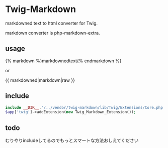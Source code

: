 # Twig-Markdown

markdowned text to html converter for Twig.

markdown converter is php-markdown-extra.

## usage

{% markdown %}markdownedtext{% endmarkdown %}

or

{{ markdowned|markdown|raw }}

## include

```php
include __DIR__.'/../vendor/twig-markdown/lib/Twig/Extensions/Core.php';
$app['twig']->addExtension(new Twig_Markdown_Extension());
```

## todo

むりやりincludeしてるのでもっとスマートな方法おしえてください
